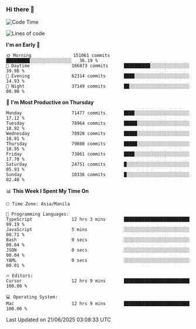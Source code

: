 ### Hi there 👋

<!--START_SECTION:waka-->
![Code Time](http://img.shields.io/badge/Code%20Time-6%2C073%20hrs%2059%20mins-blue)

![Lines of code](https://img.shields.io/badge/From%20Hello%20World%20I%27ve%20Written-142.5%20million%20lines%20of%20code-blue)

**I'm an Early 🐤** 

```text
🌞 Morning                151061 commits      █████████░░░░░░░░░░░░░░░░   36.19 % 
🌆 Daytime                166873 commits      ██████████░░░░░░░░░░░░░░░   39.98 % 
🌃 Evening                62314 commits       ████░░░░░░░░░░░░░░░░░░░░░   14.93 % 
🌙 Night                  37149 commits       ██░░░░░░░░░░░░░░░░░░░░░░░   08.90 % 
```
📅 **I'm Most Productive on Thursday** 

```text
Monday                   71477 commits       ████░░░░░░░░░░░░░░░░░░░░░   17.12 % 
Tuesday                  78964 commits       █████░░░░░░░░░░░░░░░░░░░░   18.92 % 
Wednesday                78928 commits       █████░░░░░░░░░░░░░░░░░░░░   18.91 % 
Thursday                 79080 commits       █████░░░░░░░░░░░░░░░░░░░░   18.95 % 
Friday                   73861 commits       ████░░░░░░░░░░░░░░░░░░░░░   17.70 % 
Saturday                 24751 commits       █░░░░░░░░░░░░░░░░░░░░░░░░   05.93 % 
Sunday                   10336 commits       █░░░░░░░░░░░░░░░░░░░░░░░░   02.48 % 
```


📊 **This Week I Spent My Time On** 

```text
🕑︎ Time Zone: Asia/Manila

💬 Programming Languages: 
TypeScript               12 hrs 3 mins       █████████████████████████   99.19 % 
JavaScript               5 mins              ░░░░░░░░░░░░░░░░░░░░░░░░░   00.71 % 
Bash                     0 secs              ░░░░░░░░░░░░░░░░░░░░░░░░░   00.04 % 
JSON                     0 secs              ░░░░░░░░░░░░░░░░░░░░░░░░░   00.04 % 
YAML                     0 secs              ░░░░░░░░░░░░░░░░░░░░░░░░░   00.01 % 

🔥 Editors: 
Cursor                   12 hrs 9 mins       █████████████████████████   100.00 % 

💻 Operating System: 
Mac                      12 hrs 9 mins       █████████████████████████   100.00 % 
```


 Last Updated on 21/06/2025 03:08:33 UTC
<!--END_SECTION:waka-->


<!--
**rad182/rad182** is a ✨ _special_ ✨ repository because its `README.md` (this file) appears on your GitHub profile.

Here are some ideas to get you started:

- 🔭 I’m currently working on ...
- 🌱 I’m currently learning ...
- 👯 I’m looking to collaborate on ...
- 🤔 I’m looking for help with ...
- 💬 Ask me about ...
- 📫 How to reach me: ...
- 😄 Pronouns: ...
- ⚡ Fun fact: ...
-->

